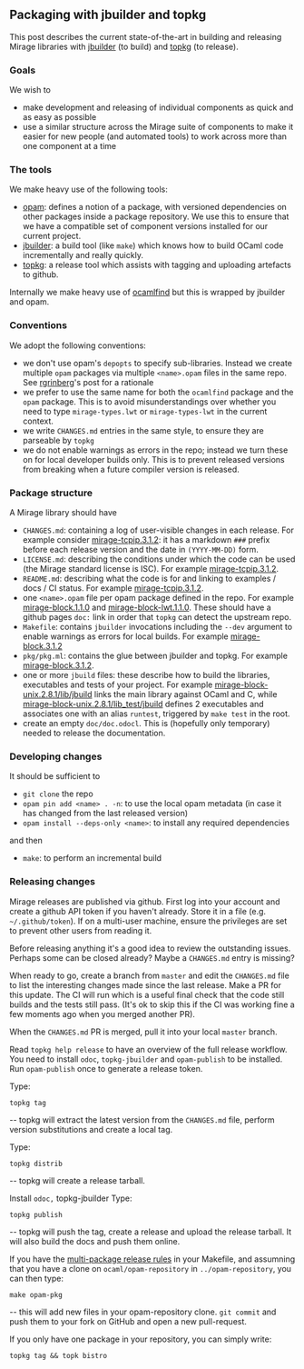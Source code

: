 ## Packaging with jbuilder and topkg

This post describes the current state-of-the-art in building and releasing
Mirage libraries with
[jbuilder](https://github.com/janestreet/jbuilder) (to build)
and
[topkg](https://github.com/dbuenzli/topkg) (to release).

### Goals

We wish to

- make development and releasing of individual components as quick and as easy
  as possible
- use a similar structure across the Mirage suite of components to make it
  easier for new people (and automated tools) to work across more than one
  component at a time

### The tools

We make heavy use of the following tools:

- [opam](https://github.com/ocaml/opam): defines a notion of a package, with versioned dependencies on other
  packages inside a package repository.
  We use this to ensure that we have a compatible set of component versions installed
  for our current project.
- [jbuilder](https://github.com/janestreet/jbuilder): a build tool (like `make`) which knows how to build OCaml code
  incrementally and really quickly.
- [topkg](https://github.com/dbuenzli/topkg): a release tool which assists with tagging and uploading artefacts
  to github.

Internally we make heavy use of
[ocamlfind](http://projects.camlcity.org/projects/findlib.html)
but this is wrapped by jbuilder and opam.

### Conventions

We adopt the following conventions:

- we don't use opam's `depopts` to specify sub-libraries. Instead we create
  multiple `opam` packages via multiple `<name>.opam` files in the same repo.
  See [rgrinberg](http://rgrinberg.com/posts/optional-dependencies-considered-harmful/)'s
  post for a rationale
- we prefer to use the same name for both the `ocamlfind` package and the `opam` package. This is to avoid misunderstandings over whether you need to type `mirage-types.lwt` or `mirage-types-lwt` in the current context.
- we write `CHANGES.md` entries in the same style, to ensure they are parseable
  by `topkg`
- we do not enable warnings as errors in the repo; instead we turn these on for
  local developer builds only. This is to prevent released versions from breaking
  when a future compiler version is released.

### Package structure

A Mirage library should have

- `CHANGES.md`: containing a log of user-visible changes in each release.
  For example consider [mirage-tcpip.3.1.2](https://github.com/mirage/mirage-tcpip/blob/v3.1.2/CHANGES.md):
  it has a markdown `###` prefix before each release version and the date in
  `(YYYY-MM-DD)` form.
- `LICENSE.md`: describing the conditions under which the code can be used
  (the Mirage standard license is ISC).
  For example [mirage-tcpip.3.1.2](https://github.com/mirage/mirage-tcpip/blob/v3.1.2/LICENSE).
- `README.md`: describing what the code is for and linking to examples / docs /
  CI status. For example [mirage-tcpip.3.1.2](https://github.com/mirage/mirage-tcpip/blob/v3.1.2/README.md).
- one `<name>.opam` file per opam package defined in the repo.
  For example [mirage-block.1.1.0](https://github.com/mirage/mirage-block/blob/1.1.0/mirage-block.opam)
  and [mirage-block-lwt.1.1.0](https://github.com/mirage/mirage-block/blob/1.1.0/mirage-block-lwt.opam).
  These should have a github pages `doc:` link in order that `topkg` can detect
  the upstream repo.
- `Makefile`: contains `jbuilder` invocations including the `--dev` argument
  to enable warnings as errors for local builds.
  For example [mirage-block.3.1.2](https://github.com/mirage/mirage-block/blob/1.1.0/Makefile)
- `pkg/pkg.ml`: contains the glue between jbuilder and topkg.
  For example [mirage-block.3.1.2](https://github.com/mirage/mirage-block/blob/1.1.0/pkg/pkg.ml).
- one or more `jbuild` files: these describe how to build the libraries, executables
  and tests of your project.
  For example [mirage-block-unix.2.8.1/lib/jbuild](https://github.com/mirage/mirage-block-unix/blob/v2.8.1/lib/jbuild)
  links the main library against OCaml and C,
  while [mirage-block-unix.2.8.1/lib_test/jbuild](https://github.com/mirage/mirage-block-unix/blob/v2.8.1/lib_test/jbuild)
  defines 2 executables and associates one with an alias `runtest`, triggered by
  `make test` in the root.
- create an empty `doc/doc.odocl`. This is (hopefully only temporary) needed to
  release the documentation.


### Developing changes

It should be sufficient to

- `git clone` the repo
- `opam pin add <name> . -n`: to use the local opam metadata (in case it has changed
  from the last released version)
- `opam install --deps-only <name>`: to install any required dependencies

and then

- `make`: to perform an incremental build

### Releasing changes

Mirage releases are published via github. First log into your account and create
a github API token if you haven't already. Store it in a file (e.g. `~/.github/token`).
If on a multi-user machine, ensure the privileges are set to prevent other users
from reading it.

Before releasing anything it's a good idea to review the outstanding issues.
Perhaps some can be closed already? Maybe a `CHANGES.md` entry is missing?

When ready to go, create a branch from `master` and edit the `CHANGES.md` file
to list the interesting changes made since the last release. Make a PR for this
update. The CI will run which is a useful final check that the code still builds
and the tests still pass.
(It's
ok to skip this if the CI was working fine a few moments ago when you merged
another PR).

When the `CHANGES.md` PR is merged, pull it into your local `master` branch.

Read `topkg help release` to have an overview of the full release workflow.
You need to install `odoc`, `topkg-jbuilder` and `opam-publish` to be installed.
Run `opam-publish` once to generate a release token.

Type:

```
topkg tag
```
-- topkg will extract the latest version from the `CHANGES.md` file, perform
version substitutions and create a local tag.

Type:

```
topkg distrib
```
-- topkg will create a release tarball.

Install `odoc,` topkg-jbuilder Type:


```
topkg publish
```
-- topkg will push the tag, create a release and upload the release tarball.
It will also build the docs and push them online.

If you have the [multi-package release rules](https://github.com/mirage/mirage-block/blob/master/Makefile#L12) in your Makefile,
and assumning that you have a clone on `ocaml/opam-repository` in `../opam-repository`, you can then type:

```
make opam-pkg
```

-- this will add new files in your opam-repository clone. `git commit` and push them to your fork on GitHub
and open a new pull-request.

If you only have one package in your repository, you can simply write:

```
topkg tag && topk bistro
```
